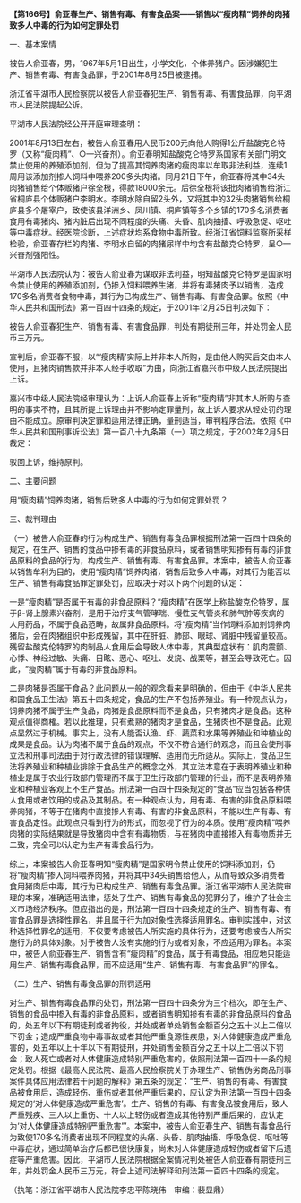 **【第166号】俞亚春生产、销售有毒、有害食品案——销售以“瘦肉精”饲养的肉猪致多人中毒的行为如何定罪处罚**

一、基本案情

被告人俞亚春，男，1967年5月1日出生，小学文化，个体养猪户。因涉嫌犯生产、销售有毒、有害食品罪，于2001年8月25日被逮捕。

浙江省平湖市人民检察院以被告人俞亚春犯生产、销售有毒、有害食品罪，向平湖市人民法院提起公诉。

平湖市人民法院经公开开庭审理查明：

2001年8月13日左右，被告人俞亚春用人民币200元向他人购得1公斤盐酸克仑特罗（又称“瘦肉精”、○—兴奋剂）。俞亚春明知盐酸克仑特罗系国家有关部门明文禁止使用的养殖添加剂，但为了提高其饲养肉猪的瘦肉率以牟取非法利益，连续1周用该添加剂掺人饲料中喂养200多头肉猪。同月21日下午，俞亚春将其中34头肉猪销售给个体贩猪户徐全根，得款18000余元。后徐全根将该批肉猪销售给浙江省桐庐县个体贩猪户李明水。李明水除自留2头外，又将其中的32头肉猪销售给桐庐县多个屠宰户，致使该县洋洲乡、凤川镇、桐庐镇等多个乡镇的170多名消费者食用有毒猪肉、猪内脏后出现不同程度的头痛、头昏、肌肉抽搐、呼吸急促、呕吐等中毒症状。经医院诊断，上述症状均系食物中毒所致。经浙江省饲料监察所采样检验，俞亚春存栏的肉猪、李明水自留的肉猪尿样中均含有盐酸克仑特罗，呈○—兴奋剂强阳性。

平湖市人民法院认为：被告人俞亚春为谋取非法利益，明知盐酸克仑特罗是国家明令禁止使用的养殖添加剂，仍掺入饲料喂养生猪，并将有毒猪肉予以销售，造成170多名消费者食物中毒，其行为已构成生产、销售有毒、有害食品罪。依照《中华人民共和国刑法》第一百四十四条的规定，于2001年12月25日判决如下：

被告人俞亚春犯生产、销售有毒、有害食品罪，判处有期徒刑三年，并处罚金人民币三万元。

宣判后，俞亚春不服，以“‘瘦肉精’实际上并非本人所购，是由他人购买后交由本人使用，且猪肉销售款并非本人经手收取”为由，向浙江省嘉兴市中级人民法院提出上诉。

嘉兴市中级人民法院经审理认为：上诉人俞亚春上诉称“瘦肉精”非其本人所购与查明的事实不符，且其所提上诉理由并不影响定罪量刑，故上诉人要求从轻处罚的理由不能成立。原审判决定罪和适用法律正确，量刑适当，审判程序合法。依照《中华人民共和国刑事诉讼法》第一百八十九条第（一）项之规定，于2002年2月5日裁定：

驳回上诉，维持原判。

二、主要问题

用“瘦肉精”饲养肉猪，销售后致多人中毒的行为如何定罪处罚？

三、裁判理由

（一）被告人俞亚春的行为构成生产、销售有毒食品罪根据刑法第一百四十四条的规定，在生产、销售的食品中掺有毒的非食品原料，或者销售明知掺有有毒的非食品原料的食品的行为，构成生产、销售有毒、有害食品罪。本案中，被告人俞亚春以销售牟利为目的，使用“瘦肉精”饲养肉猪，销售后致多人中毒，对其行为能否以生产、销售有毒食品罪定罪处罚，应取决于对以下两个问题的认定：

一是“瘦肉精”是否属于有毒的非食品原料？“瘦肉精”在医学上称盐酸克伦特罗，属于β-肾上腺素兴奋剂，是用于治疗支气管哮喘、慢性支气管炎和肺气肿等疾病的人用药品，不属于食品范畴，故属非食品原料。将“瘦肉精”当作饲料添加剂饲养肉猪后，会在肉猪组织中形成残留，其中在肝脏、肺部、眼球、肾脏中残留量较高。残留盐酸克伦特罗的肉制品人食用后会导致人体中毒，其典型症状有：肌肉震颤、心悸、神经过敏、头痛、目眩、恶心、呕吐、发烧、战栗等，甚至会导致死亡。因此，“瘦肉精”属于有毒的非食品原料。

二是肉猪是否属于食品？此问题从一般的观念看来是明确的，但由于《中华人民共和国食品卫生法》第五十四条规定，食品的生产不包括养殖业。有一种观点认为，饲养肉猪不属于生产食品，肉猪是食品原料而不是食品，只有猪肉才是食品。这种观点值得商榷。若以此推理，只有煮熟的猪肉才是食品，生猪肉也不是食品。此观点显然过于机械。事实上，没有人能否认渔、虾、蔬菜和水果等养殖业和种植业的成果是食品。认为肉猪不属于食品的观点，不仅不符合通行的观念，而且会使刑事立法和刑事司法由于对行政法律的错误理解、适用而无所适从。实际上，食品卫生法将养殖业和种植业排除于食品生产的概念之外，其立法本意在于表明养殖业和种植业是属于农业行政部门管理而不属于卫生行政部门管理的行业，而不是表明养殖业和种植业客观上不生产食品。刑法第一百四十四条规定的“食品”应当包括各种供人食用或者饮用的成品及其制品。有一种观点认为，用有毒、有害的非食品原料喂养肉猪，不等于在猪肉中直接掺人有毒、有害的非食品原料，不能以生产有毒、有害食品定性。此观点只看到行为的形式，而忽视了行为的本质。使用“瘦肉精”喂养肉猪的实际结果就是导致猪肉中含有有毒物质，与在猪肉中直接掺入有毒物质并无二致，完全可以认定为生产有毒食品行为。

综上，本案被告人俞亚春明知“瘦肉精”是国家明令禁止使用的饲料添加剂，仍将“瘦肉精”掺入饲料喂养肉猪，并将其中34头销售给他人，从而导致众多消费者食用猪肉后中毒，其行为已构成生产、销售有毒食品罪。浙江省平湖市人民法院审理的本案，准确适用法律，惩处了生产、销售有毒食品的犯罪分子，维护了社会主义市场经济秩序。但应指出的是，刑法第一百四十四条规定的生产、销售有毒、有害食品罪是选择性罪名，并且属于行为加对象性选择适用罪名。审判实践中，对这种选择性罪名的适用，不仅要考虑被告人所实施的具体行为，还要考虑被告人所实施行为的具体对象。对于被告人没有实施的行为或者对象，不应适用为罪名。本案中，被告人俞亚春生产、销售含有“瘦肉精”的食品，属于有毒食品，相应地只能适用生产、销售有毒食品罪，而不应适用“生产、销售有毒、有害食品罪”的罪名。

（二）生产、销售有毒食品罪的刑罚适用

对生产、销售有毒食品罪的处罚，刑法第一百四十四条分为三个档次，即在生产、销售的食品中掺入有毒的非食品原料，或者销售明知掺有有毒的非食品原料的食品的，处五年以下有期徒刑或者拘役，并处或者单处销售金额百分之五十以上二倍以下罚金；造成严重食物中毒事故或者其他严重食源性疾患，对人体健康造成严重危害的，处五年以上十年以下有期徒刑，并处销售金额百分之五十以上二倍以下罚金；致人死亡或者对人体健康造成特别严重危害的，依照刑法第一百四十一条的规定处罚。根据《最高人民法院、最高人民检察院关于办理生产、销售伪劣商品刑事案件具体应用法律若干问题的解释》第五条的规定：“生产、销售的有毒、有害食品被食用后，造成轻伤、重伤或者其他严重后果的，应认定为刑法第一百四十四条规定的‘对人体健康造成严重危害’。生产、销售的有毒、有害食品被食用后，致人严重残疾、三人以上重伤、十人以上轻伤或者造成其他特别严重后果的，应认定为‘对人体健康造成特别严重危害”’。本案中，被告人俞亚春生产、销售有毒食品行为致使170多名消费者出现不同程度的头痛、头昏、肌肉抽搐、呼吸急促、呕吐等中毒症状，通过简单治疗后都已很快康复，尚未对人体健康造成轻伤或者留下后遗症等严重危害。因此，平湖市人民法院根据全案情况判处被告人俞亚春有期徒刑三年，并处罚金人民币三万元，符合上述司法解释和刑法第一百四十四条的规定。

（执笔：浙江省平湖市人民法院李忠平陈晓伟　审编：裴显鼎）